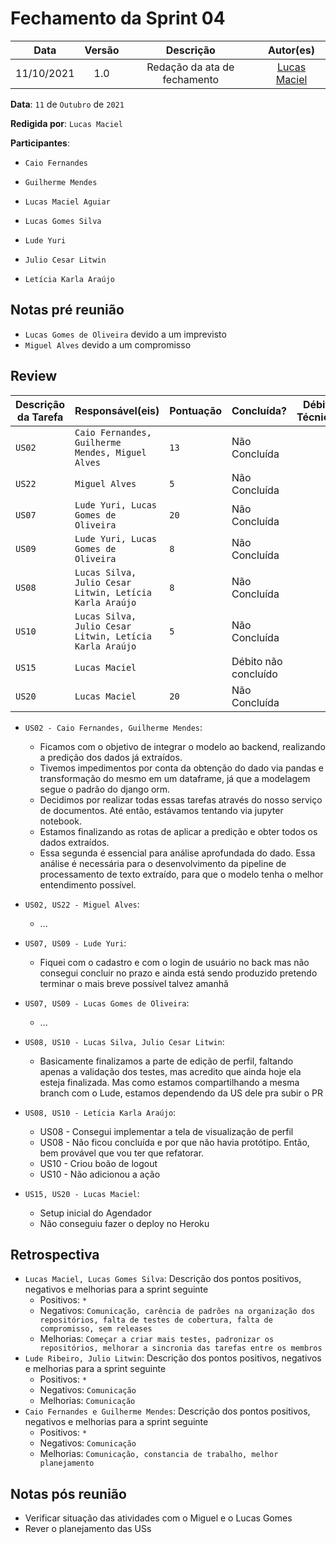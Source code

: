 # Fechamento da Sprint 04

|    Data    | Versão |          Descrição           |                 Autor(es)                  |
| :--------: | :----: | :--------------------------: | :----------------------------------------: |
| 11/10/2021 |  1.0   | Redação da ata de fechamento | [Lucas Maciel](https://github.com/Ridersk) |

**Data**: ```11``` de ```Outubro``` de ```2021```

**Redigida por**: ```Lucas Maciel```

**Participantes**: 
* ```Caio Fernandes```
* ```Guilherme Mendes```
* ```Lucas Maciel Aguiar```
* ```Lucas Gomes Silva```
* ```Lude Yuri ```
* ```Julio Cesar Litwin```

* ```Letícia Karla Araújo```

## Notas pré reunião

* ```Lucas Gomes de Oliveira``` devido a um imprevisto
* ```Miguel Alves``` devido a um compromisso

## Review

| Descrição da Tarefa | Responsável(eis) | Pontuação | Concluída? | Débito Técnico? |
| ------------------- | ---------------- | --------- | -------------- |---|
| ```US02``` | ```Caio Fernandes, Guilherme Mendes, Miguel Alves``` |```13``` | Não Concluída |  |
| ```US22``` | ```Miguel Alves``` | ```5``` | Não Concluída |  |
| ```US07``` | ```Lude Yuri, Lucas Gomes de Oliveira``` | ```20``` | Não Concluída |  |
| ```US09``` | ```Lude Yuri, Lucas Gomes de Oliveira``` | ```8``` | Não Concluída |  |
| ```US08``` | ```Lucas Silva, Julio Cesar Litwin, Letícia Karla Araújo``` | ```8``` | Não Concluída |  |
| ```US10``` | ```Lucas Silva, Julio Cesar Litwin, Letícia Karla Araújo``` | ```5``` | Não Concluída |  |
| ```US15``` | ```Lucas Maciel``` | | Débito não concluído |
| ```US20``` | ```Lucas Maciel``` | ```20``` | Não Concluída | |


* ```US02 - Caio Fernandes, Guilherme Mendes```:
    * Ficamos com o objetivo de integrar o modelo ao backend, realizando a predição dos dados já extraídos.
    * Tivemos impedimentos por conta da obtenção do dado via pandas e transformação do mesmo em um dataframe, já que a modelagem segue o padrão do django orm.
    * Decidimos por realizar todas essas tarefas através do nosso serviço de documentos. Até então, estávamos tentando via jupyter notebook.
    * Estamos finalizando as rotas de aplicar a predição e obter todos os dados extraídos.
    * Essa segunda é essencial para análise aprofundada do dado.  Essa análise é necessária para o desenvolvimento da pipeline de processamento de texto extraído, para que o modelo tenha o melhor entendimento possível.

* ```US02, US22 - Miguel Alves```:
  * ...
* ```US07, US09 - Lude Yuri```:
  * Fiquei com o cadastro e com o login de usuário no back mas não consegui concluir no prazo e ainda está sendo produzido pretendo terminar o mais breve possível talvez amanhã
* ```US07, US09 - Lucas Gomes de Oliveira```:
  * ...
* ```US08, US10 - Lucas Silva, Julio Cesar Litwin```:
  * Basicamente finalizamos a parte de edição de perfil, faltando apenas a validação dos testes, mas acredito que ainda hoje ela esteja finalizada. Mas como estamos compartilhando a mesma branch com o Lude, estamos dependendo da US dele pra subir o PR
* ```US08, US10 - Letícia Karla Araújo```:
  * US08 - Consegui implementar a tela de visualização de perfil
  * US08 - Não ficou concluída e por que não havia protótipo. Então, bem provável que vou ter que refatorar.
  * US10 - Criou boão de logout
  * US10 - Não adicionou a ação
* ```US15, US20 - Lucas Maciel```:
  * Setup inicial do Agendador
  * Não conseguiu fazer o deploy no Heroku

## Retrospectiva

* ```Lucas Maciel, Lucas Gomes Silva```: Descrição dos pontos positivos, negativos e melhorias para a sprint seguinte
  * Positivos: ```*```
  * Negativos: ```Comunicação, carência de padrões na organização dos repositórios, falta de testes de cobertura, falta de compromisso, sem releases```
  * Melhorias: ```Começar a criar mais testes, padronizar os repositórios, melhorar a sincronia das tarefas entre os membros```
* ```Lude Ribeiro, Julio Litwin```: Descrição dos pontos positivos, negativos e melhorias para a sprint seguinte
  * Positivos: ```*```
  * Negativos: ```Comunicação```
  * Melhorias: ```Comunicação```
* ```Caio Fernandes e Guilherme Mendes```: Descrição dos pontos positivos, negativos e melhorias para a sprint seguinte
  * Positivos: ```*```
  * Negativos: ```Comunicação```
  * Melhorias: ```Comunicação, constancia de trabalho, melhor planejamento```

## Notas pós reunião

* Verificar situação das atividades com o Miguel e o Lucas Gomes
* Rever o planejamento das USs
